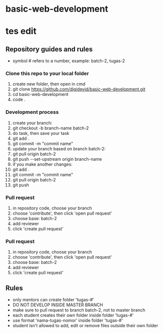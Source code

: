 # basic-web-development

# tes edit

## Repository guides and rules

- symbol # refers to a number, example: batch-2, tugas-2

### Clone this repo to your local folder

1. create new folder, then open in cmd
2. git clone https://github.com/digidevid/basic-web-development.git
3. cd basic-web-development
4. code .

### Development process

1. create your branch:
2. git checkout -b branch-name batch-2
3. do task, then save your task
4. git add .
5. git commit -m "commit name"
6. update your branch based on branch batch-2:
7. git pull origin batch-2
8. git push --set-upstream origin branch-name <!-- the next push you only need to type 'git push' -->
9. if you make another changes:
10. git add .
11. git commit -m "commit name"
12. git pull origin batch-2
13. git push

### Pull request

1. in repository code, choose your branch
2. choose 'contribute', then click 'open pull request'
3. choose base: batch-2
4. add reviewer
5. click 'create pull request'

### Pull request

1. in repository code, choose your branch
2. choose 'contribute', then click 'open pull request'
3. choose base: batch-2
4. add reviewer
5. click 'create pull request'

## Rules

- only mentors can create folder 'tugas-#'
- DO NOT DEVELOP INSIDE MASTER BRANCH
- make sure to pull request to branch batch-2, not to master branch
- each student creates their own folder inside folder 'tugas-#'
- use format 'nama-tugas-nomor' inside folder 'tugas-#'
- student isn't allowed to add, edit or remove files outside their own folder
